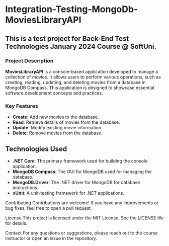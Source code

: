 # Integration-Testing-MongoDb-MoviesLibraryAPI

## This is a test project for Back-End Test Technologies January 2024 Course @ SoftUni.

### Project Description

**MoviesLibraryAPI** is a console-based application developed to manage a collection of movies. It allows users to perform various operations, such as creating, reading, updating, and deleting movies from a database in MongoDB Compass. This application is designed to showcase essential software development concepts and practices.

### Key Features

- **Create**: Add new movies to the database.
- **Read**: Retrieve details of movies from the database.
- **Update**: Modify existing movie information.
- **Delete**: Remove movies from the database.

## Technologies Used

- **.NET Core**: The primary framework used for building the console application.
- **MongoDB Compass**: The GUI for MongoDB used for managing the database.
- **MongoDB.Driver**: The .NET driver for MongoDB for database interactions.
- **xUnit**: A unit-testing framework for .NET applications.

Contributing
Contributions are welcome! If you have any improvements or bug fixes, feel free to open a pull request.

License
This project is licensed under the MIT License. See the LICENSE file for details.

Contact
For any questions or suggestions, please reach out to the course instructor or open an issue in the repository.

